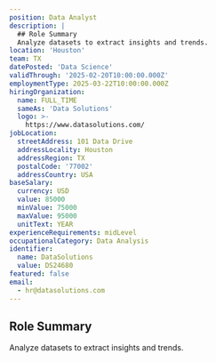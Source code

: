 ```yaml
---
position: Data Analyst
description: |
  ## Role Summary
  Analyze datasets to extract insights and trends.
location: 'Houston'
team: TX
datePosted: 'Data Science'
validThrough: '2025-02-20T10:00:00.000Z'
employmentType: 2025-03-22T10:00:00.000Z
hiringOrganization:
  name: FULL_TIME
  sameAs: 'Data Solutions'
  logo: >-
    https://www.datasolutions.com/
jobLocation:
  streetAddress: 101 Data Drive
  addressLocality: Houston
  addressRegion: TX
  postalCode: '77002'
  addressCountry: USA
baseSalary:
  currency: USD
  value: 85000
  minValue: 75000
  maxValue: 95000
  unitText: YEAR
experienceRequirements: midLevel
occupationalCategory: Data Analysis
identifier:
  name: DataSolutions
  value: DS24680
featured: false
email:
  - hr@datasolutions.com
---
```



## Role Summary
Analyze datasets to extract insights and trends.
